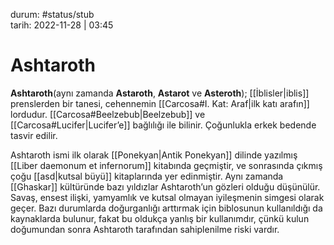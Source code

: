 durum: #status/stub    
tarih: 2022-11-28 | 03:45
# Ashtaroth
**Ashtaroth**(aynı zamanda **Astaroth**, **Astarot** ve **Asteroth**); [[İblisler|iblis]] prenslerden bir tanesi, cehennemin [[Carcosa#I. Kat: Araf|ilk katı arafın]] lordudur. [[Carcosa#Beelzebub|Beelzebub]] ve [[Carcosa#Lucifer|Lucifer’e]] bağlılığı ile bilinir. Çoğunlukla erkek bedende tasvir edilir.

Ashtaroth ismi ilk olarak [[Ponekyan|Antik Ponekyan]] dilinde yazılmış [[Liber daemonum et infernorum]] kitabında geçmiştir, ve sonrasında çıkmış çoğu [[asd|kutsal büyü]] kitaplarında yer edinmiştir. Aynı zamanda [[Ghaskar]] kültüründe bazı yıldızlar Ashtaroth’un gözleri olduğu düşünülür. Savaş, ensest ilişki, yamyamlık ve kutsal olmayan iyileşmenin simgesi olarak geçer. Bazı durumlarda doğurganlığı arttırmak için biblosunun kullanıldığı da kaynaklarda bulunur, fakat bu oldukça yanlış bir kullanımdır, çünkü kulun doğumundan sonra Ashtaroth tarafından sahiplenilme riski vardır.